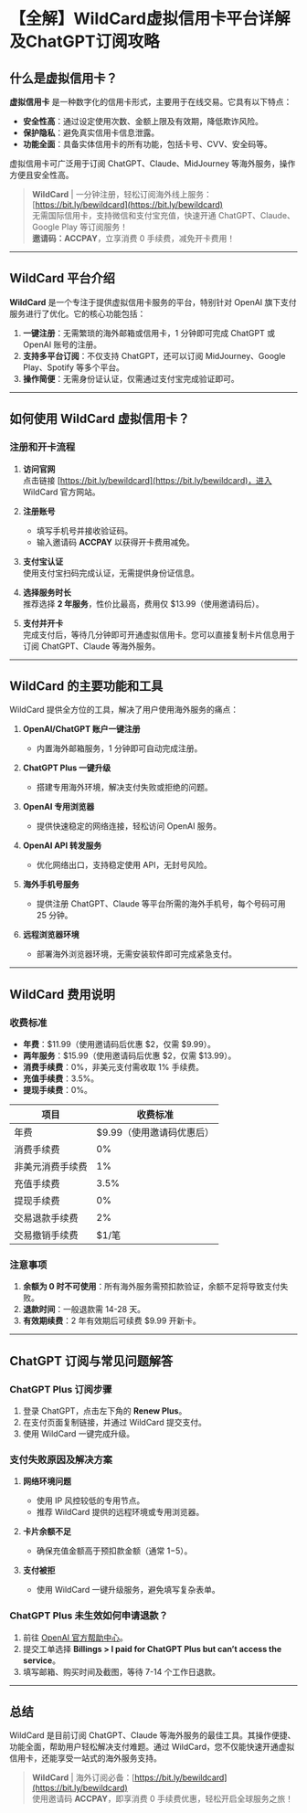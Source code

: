 # 【全解】WildCard虚拟信用卡平台详解及ChatGPT订阅攻略

## 什么是虚拟信用卡？

**虚拟信用卡** 是一种数字化的信用卡形式，主要用于在线交易。它具有以下特点：

- **安全性高**：通过设定使用次数、金额上限及有效期，降低欺诈风险。
- **保护隐私**：避免真实信用卡信息泄露。
- **功能全面**：具备实体信用卡的所有功能，包括卡号、CVV、安全码等。

虚拟信用卡可广泛用于订阅 ChatGPT、Claude、MidJourney 等海外服务，操作方便且安全性高。

> **WildCard** | 一分钟注册，轻松订阅海外线上服务：[https://bit.ly/bewildcard](https://bit.ly/bewildcard)  
> 无需国际信用卡，支持微信和支付宝充值，快速开通 ChatGPT、Claude、Google Play 等订阅服务！  
> **邀请码：ACCPAY**，立享消费 0 手续费，减免开卡费用！

---

## WildCard 平台介绍

**WildCard** 是一个专注于提供虚拟信用卡服务的平台，特别针对 OpenAI 旗下支付服务进行了优化。它的核心功能包括：

1. **一键注册**：无需繁琐的海外邮箱或信用卡，1 分钟即可完成 ChatGPT 或 OpenAI 账号的注册。
2. **支持多平台订阅**：不仅支持 ChatGPT，还可以订阅 MidJourney、Google Play、Spotify 等多个平台。
3. **操作简便**：无需身份证认证，仅需通过支付宝完成验证即可。

---

## 如何使用 WildCard 虚拟信用卡？

### 注册和开卡流程

1. **访问官网**  
   点击链接 [https://bit.ly/bewildcard](https://bit.ly/bewildcard)，进入 WildCard 官方网站。

2. **注册账号**  
   - 填写手机号并接收验证码。
   - 输入邀请码 **ACCPAY** 以获得开卡费用减免。

3. **支付宝认证**  
   使用支付宝扫码完成认证，无需提供身份证信息。

4. **选择服务时长**  
   推荐选择 **2 年服务**，性价比最高，费用仅 $13.99（使用邀请码后）。

5. **支付并开卡**  
   完成支付后，等待几分钟即可开通虚拟信用卡。您可以直接复制卡片信息用于订阅 ChatGPT、Claude 等海外服务。

---

## WildCard 的主要功能和工具

WildCard 提供全方位的工具，解决了用户使用海外服务的痛点：

1. **OpenAI/ChatGPT 账户一键注册**  
   - 内置海外邮箱服务，1 分钟即可自动完成注册。

2. **ChatGPT Plus 一键升级**  
   - 搭建专用海外环境，解决支付失败或拒绝的问题。

3. **OpenAI 专用浏览器**  
   - 提供快速稳定的网络连接，轻松访问 OpenAI 服务。

4. **OpenAI API 转发服务**  
   - 优化网络出口，支持稳定使用 API，无封号风险。

5. **海外手机号服务**  
   - 提供注册 ChatGPT、Claude 等平台所需的海外手机号，每个号码可用 25 分钟。

6. **远程浏览器环境**  
   - 部署海外浏览器环境，无需安装软件即可完成紧急支付。

---

## WildCard 费用说明

### 收费标准

- **年费**：$11.99（使用邀请码后优惠 $2，仅需 $9.99）。  
- **两年服务**：$15.99（使用邀请码后优惠 $2，仅需 $13.99）。  
- **消费手续费**：0%，非美元支付需收取 1% 手续费。  
- **充值手续费**：3.5%。  
- **提现手续费**：0%。  

| 项目                     | 收费标准                     |
|--------------------------|-----------------------------|
| 年费                     | $9.99（使用邀请码优惠后）   |
| 消费手续费               | 0%                          |
| 非美元消费手续费         | 1%                          |
| 充值手续费               | 3.5%                        |
| 提现手续费               | 0%                          |
| 交易退款手续费           | 2%                          |
| 交易撤销手续费           | $1/笔                       |

### 注意事项

1. **余额为 0 时不可使用**：所有海外服务需预扣款验证，余额不足将导致支付失败。
2. **退款时间**：一般退款需 14-28 天。
3. **有效期续费**：2 年有效期后可续费 $9.99 开新卡。

---

## ChatGPT 订阅与常见问题解答

### ChatGPT Plus 订阅步骤

1. 登录 ChatGPT，点击左下角的 **Renew Plus**。
2. 在支付页面复制链接，并通过 WildCard 提交支付。
3. 使用 WildCard 一键完成升级。

### 支付失败原因及解决方案

1. **网络环境问题**  
   - 使用 IP 风控较低的专用节点。  
   - 推荐 WildCard 提供的远程环境或专用浏览器。

2. **卡片余额不足**  
   - 确保充值金额高于预扣款金额（通常 $1-$5）。

3. **支付被拒**  
   - 使用 WildCard 一键升级服务，避免填写复杂表单。

### ChatGPT Plus 未生效如何申请退款？

1. 前往 [OpenAI 官方帮助中心](https://help.openai.com/)。
2. 提交工单选择 **Billings > I paid for ChatGPT Plus but can’t access the service**。
3. 填写邮箱、购买时间及截图，等待 7-14 个工作日退款。

---

## 总结

WildCard 是目前订阅 ChatGPT、Claude 等海外服务的最佳工具。其操作便捷、功能全面，帮助用户轻松解决支付难题。通过 WildCard，您不仅能快速开通虚拟信用卡，还能享受一站式的海外服务支持。

> **WildCard** | 海外订阅必备：[https://bit.ly/bewildcard](https://bit.ly/bewildcard)  
> 使用邀请码 **ACCPAY**，即享消费 0 手续费优惠，轻松开启全球服务之旅！
